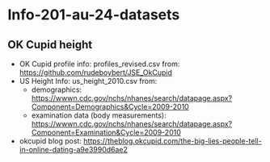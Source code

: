 # Info-201-au-24-datasets

## OK Cupid height
* OK Cupid profile info: profiles_revised.csv from: https://github.com/rudeboybert/JSE_OkCupid
* US Height Info: us_height_2010.csv from:
  * demographics: https://wwwn.cdc.gov/nchs/nhanes/search/datapage.aspx?Component=Demographics&Cycle=2009-2010
  * examination data (body measurements): https://wwwn.cdc.gov/nchs/nhanes/search/datapage.aspx?Component=Examination&Cycle=2009-2010
* okcupid blog post: https://theblog.okcupid.com/the-big-lies-people-tell-in-online-dating-a9e3990d6ae2
